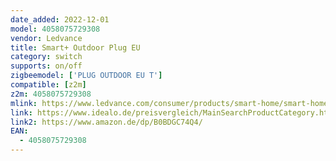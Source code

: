 ```yaml
---
date_added: 2022-12-01
model: 4058075729308 
vendor: Ledvance
title: Smart+ Outdoor Plug EU
category: switch
supports: on/off
zigbeemodel: ['PLUG OUTDOOR EU T']
compatible: [z2m]
z2m: 4058075729308
mlink: https://www.ledvance.com/consumer/products/smart-home/smart-home-products-with-zigbee-technology/smart-home-components/smart-compact-outdoor-plug-c141283
link: https://www.idealo.de/preisvergleich/MainSearchProductCategory.html?q=4058075729308
link2: https://www.amazon.de/dp/B0BDGC74Q4/
EAN: 
  - 4058075729308 
---
```

